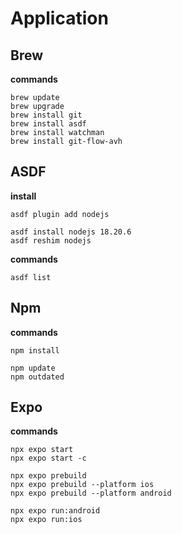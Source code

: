# Application

## Brew

**commands**

    brew update
    brew upgrade
    brew install git
    brew install asdf
    brew install watchman
    brew install git-flow-avh

## ASDF

**install**

    asdf plugin add nodejs

    asdf install nodejs 18.20.6
    asdf reshim nodejs

**commands**

    asdf list

## Npm

**commands**

    npm install

    npm update
    npm outdated

## Expo

**commands**

    npx expo start
    npx expo start -c

    npx expo prebuild
    npx expo prebuild --platform ios
    npx expo prebuild --platform android

    npx expo run:android
    npx expo run:ios
